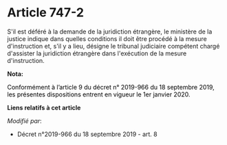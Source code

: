 # Article 747-2

S'il est déféré à la demande de la juridiction étrangère, le ministère de la justice indique dans quelles conditions il doit
être procédé à la mesure d'instruction et, s'il y a lieu, désigne le tribunal judiciaire compétent chargé d'assister la
juridiction étrangère dans l'exécution de la mesure d'instruction.

**Nota:**

<font color="black">Conformément à l’article 9 du décret n° 2019-966 du 18 septembre 2019, les présentes dispositions entrent
en vigueur le 1er janvier 2020.</font>

**Liens relatifs à cet article**

_Modifié par_:

  - Décret n°2019-966 du 18 septembre 2019 - art. 8
